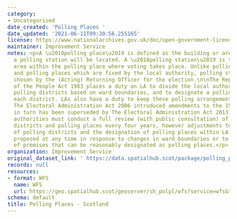 ```yaml
---
category:
- Uncategorised
date_created: 'Polling Places '
date_updated: '2021-06-11T09:20:56.255165'
license: https://www.nationalarchives.gov.uk/doc/open-government-licence/version/3/
maintainer: Improvement Service
notes: <p>A \u2018polling place\u2019 is defined as the building or area in which
  a polling station will be located. A \u2018polling station\u2019 is the room or
  area within the polling place where voting takes place. Unlike polling districts
  and polling places which are fixed by the local authority, polling stations are
  chosen by the (Acting) Returning Officer for the election.\n\nThe Representation
  of the People Act 1983 places a duty on LA to divide the local authority area into
  polling districts based on ward boundaries, and to designate a polling place for
  each district. LAs also have a duty to keep these polling arrangements under review.
  The Electoral Administration Act 2006 introduced amendments to the 1983 Act (which
  in turn has been superseded by The Electoral Administration Act 2013). Now local
  authorities must conduct a full review (with public consultation) of its polling
  districts and polling places every four years, however adjustments to the boundaries
  of polling districts and the designation of polling places within LA wards can be
  proposed at any time in response to changes in ward boundaries or to the availability
  of premises that can be reasonably designated as polling places.</p>
organization: Improvement Service
original_dataset_link: ' https://data.spatialhub.scot/package/polling_places-is'
records: null
resources:
- format: WFS
  name: WFS
  url: https://geo.spatialhub.scot/geoserver/sh_polpl/wfs?service=wfs&typeName=sh_polpl:pub_polpl
schema: default
title: Polling Places - Scotland
---
```

